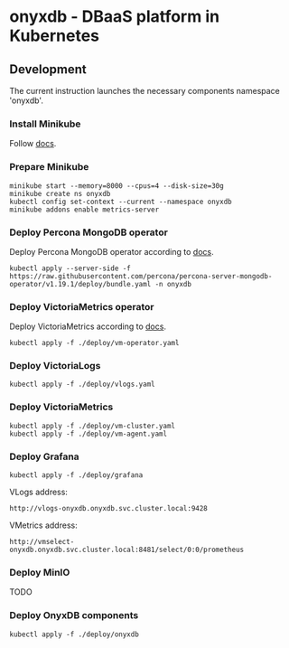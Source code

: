 # onyxdb - DBaaS platform in Kubernetes

## Development

The current instruction launches the necessary components namespace 'onyxdb'.

### Install Minikube

Follow [docs](https://kubernetes.io/ru/docs/tasks/tools/install-minikube/).

### Prepare Minikube

```shell
minikube start --memory=8000 --cpus=4 --disk-size=30g
minikube create ns onyxdb
kubectl config set-context --current --namespace onyxdb
minikube addons enable metrics-server
```

### Deploy Percona MongoDB operator

Deploy Percona MongoDB operator according to [docs](https://docs.percona.com/percona-operator-for-mongodb/minikube.html).

```shell
kubectl apply --server-side -f https://raw.githubusercontent.com/percona/percona-server-mongodb-operator/v1.19.1/deploy/bundle.yaml -n onyxdb
```

### Deploy VictoriaMetrics operator

Deploy VictoriaMetrics according to [docs](https://docs.victoriametrics.com/operator/setup/#installing-by-manifest).

```shell
kubectl apply -f ./deploy/vm-operator.yaml
```

### Deploy VictoriaLogs

```shell
kubectl apply -f ./deploy/vlogs.yaml
```

### Deploy VictoriaMetrics

```shell
kubectl apply -f ./deploy/vm-cluster.yaml
kubectl apply -f ./deploy/vm-agent.yaml
```

### Deploy Grafana

```shell
kubectl apply -f ./deploy/grafana
```

VLogs address: 

```shell
http://vlogs-onyxdb.onyxdb.svc.cluster.local:9428
```

VMetrics address:

```shell
http://vmselect-onyxdb.onyxdb.svc.cluster.local:8481/select/0:0/prometheus
```

### Deploy MinIO

TODO

### Deploy OnyxDB components

```shell
kubectl apply -f ./deploy/onyxdb
```
